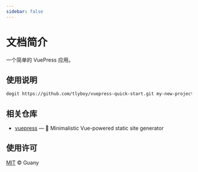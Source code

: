 ```yaml
---
sidebar: false
---
```


# 文档简介

一个简单的 VuePress 应用。

## 使用说明

```bash
degit https://github.com/tlyboy/vuepress-quick-start.git my-new-project
```

## 相关仓库

- [vuepress](https://github.com/vuejs/vuepress) — 📝 Minimalistic Vue-powered static site generator

## 使用许可

[MIT](https://opensource.org/licenses/MIT) © Guany
